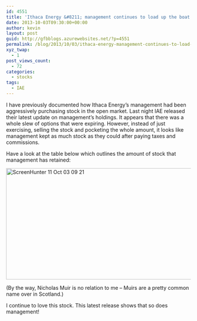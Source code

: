 ```yaml
---
id: 4551
title: 'Ithaca Energy &#8211; management continues to load up the boat'
date: 2013-10-03T09:30:00+00:00
author: kevin
layout: post
guid: http://gfbblogs.azurewebsites.net/?p=4551
permalink: /blog/2013/10/03/ithaca-energy-management-continues-to-load-up-the-boat/
xyz_twap:
  - 1
post_views_count:
  - 72
categories:
  - stocks
tags:
  - IAE
---
```

I have previously documented how Ithaca Energy&#8217;s management had been aggressively purchasing stock in the open market. Last night IAE released their latest update on management&#8217;s holdings. It appears that there was a whole slew of options that were expiring. However, instead of just exercising, selling the stock and pocketing the whole amount, it looks like management kept as much stock as they could after paying taxes and commissions.

Have a look at the table below which outlines the amount of stock that management has retained:

<img style="display:block; margin-left:auto; margin-right:auto;" src="http://themacrotourist.com/blogs/2013/10/ScreenHunter_11-Oct.-03-09.21.jpg" alt="ScreenHunter 11 Oct 03 09 21" title="ScreenHunter_11 Oct. 03 09.21.jpg" border="0" width="600" height="303" />

(By the way, Nicholas Muir is no relation to me &#8211; Muirs are a pretty common name over in Scotland.)

I continue to love this stock. This latest release shows that so does management!